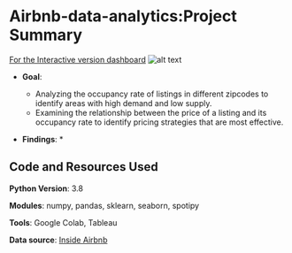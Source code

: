# Airbnb-data-analytics:Project Summary
[For the Interactive version dashboard](https://public.tableau.com/app/profile/jake6334/viz/BostonAirbnb_16749439576350/Dashboard1?publish=yes)
![alt text]()

* **Goal**:
   * Analyzing the occupancy rate of listings in different zipcodes to identify areas with high demand and low supply.
   * Examining the relationship between the price of a listing and its occupancy rate to identify pricing strategies that are most effective.

* **Findings**:
   * 

## Code and Resources Used

**Python Version**: 3.8

**Modules**: numpy, pandas, sklearn, seaborn, spotipy

**Tools**: Google Colab, Tableau

**Data source**: [Inside Airbnb](http://insideairbnb.com/get-the-data)
